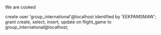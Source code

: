 We are cooked

create user 'group_international'@localhost identified by 'EEKPAMSMAW';
grant create, select, insert, update on flight_game to group_international@localhost;